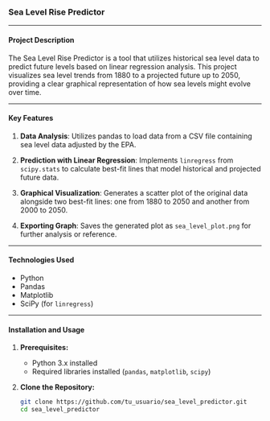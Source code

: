 ### Sea Level Rise Predictor

---

#### Project Description

The Sea Level Rise Predictor is a tool that utilizes historical sea level data to predict future levels based on linear regression analysis. This project visualizes sea level trends from 1880 to a projected future up to 2050, providing a clear graphical representation of how sea levels might evolve over time.

---

#### Key Features

1. **Data Analysis**: Utilizes pandas to load data from a CSV file containing sea level data adjusted by the EPA.

2. **Prediction with Linear Regression**: Implements `linregress` from `scipy.stats` to calculate best-fit lines that model historical and projected future data.

3. **Graphical Visualization**: Generates a scatter plot of the original data alongside two best-fit lines: one from 1880 to 2050 and another from 2000 to 2050.

4. **Exporting Graph**: Saves the generated plot as `sea_level_plot.png` for further analysis or reference.

---

#### Technologies Used

- Python
- Pandas
- Matplotlib
- SciPy (for `linregress`)

---

#### Installation and Usage

1. **Prerequisites:**
   - Python 3.x installed
   - Required libraries installed (`pandas`, `matplotlib`, `scipy`)

2. **Clone the Repository:**
   ```bash
   git clone https://github.com/tu_usuario/sea_level_predictor.git
   cd sea_level_predictor
